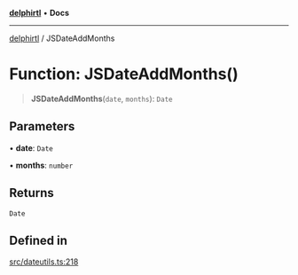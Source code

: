 [**delphirtl**](../README.md) • **Docs**

***

[delphirtl](../globals.md) / JSDateAddMonths

# Function: JSDateAddMonths()

> **JSDateAddMonths**(`date`, `months`): `Date`

## Parameters

• **date**: `Date`

• **months**: `number`

## Returns

`Date`

## Defined in

[src/dateutils.ts:218](https://github.com/chuacw/delphirtl/blob/f0fe3802fcf930859eb4297a0ec19446d57ff540/src/dateutils.ts#L218)
